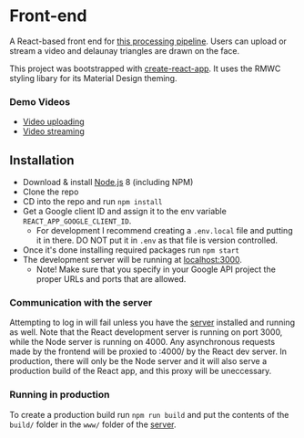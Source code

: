 # Front-end

A React-based front end for [this processing pipeline](https://github.com/gregdumb/cs160). Users can upload or stream a video and delaunay triangles are drawn on the face.

This project was bootstrapped with [create-react-app](https://github.com/facebook/create-react-app). It uses the RMWC styling libary for its Material Design theming.

### Demo Videos

* [Video uploading](https://youtu.be/9RE6Nfh6KuA)
* [Video streaming](https://youtu.be/5yjUkBXFWF0)

## Installation

* Download & install [Node.js](https://nodejs.org/) 8 (including NPM)
* Clone the repo
* CD into the repo and run `npm install`
* Get a Google client ID and assign it to the env variable `REACT_APP_GOOGLE_CLIENT_ID`.
  * For development I recommend creating a `.env.local` file and putting it in there. DO NOT put it in `.env` as that file is version controlled.
* Once it's done installing required packages run `npm start`
* The development server will be running at [localhost:3000](http://localhost:3000).
  * Note! Make sure that you specify in your Google API project the proper URLs and ports that are allowed.

### Communication with the server

Attempting to log in will fail unless you have the [server](https://github.com/gregdumb/cs160-server) installed and running as well. Note that the React development server is running on port 3000, while the Node server is running on 4000. Any asynchronous requests made by the frontend will be proxied to :4000/ by the React dev server. In production, there will only be the Node server and it will also serve a production build of the React app, and this proxy will be uneccessary.

### Running in production

To create a production build run `npm run build` and put the contents of the `build/` folder in the `www/` folder of the [server](https://github.com/gregdumb/cs160-server).

